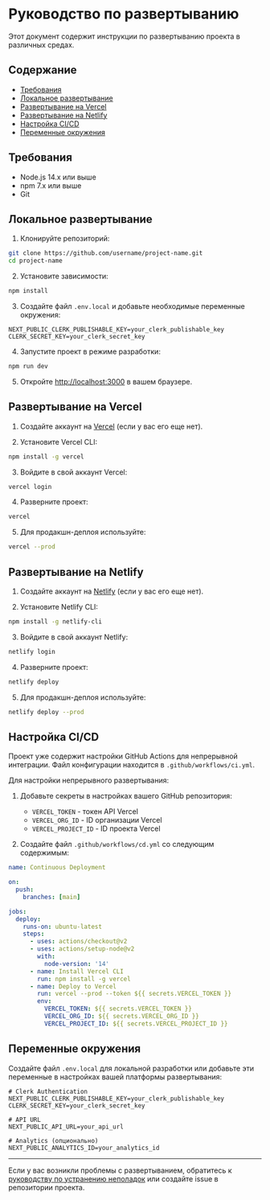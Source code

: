 # Руководство по развертыванию

Этот документ содержит инструкции по развертыванию проекта в различных средах.

## Содержание

- [Требования](#требования)
- [Локальное развертывание](#локальное-развертывание)
- [Развертывание на Vercel](#развертывание-на-vercel)
- [Развертывание на Netlify](#развертывание-на-netlify)
- [Настройка CI/CD](#настройка-cicd)
- [Переменные окружения](#переменные-окружения)

## Требования

- Node.js 14.x или выше
- npm 7.x или выше
- Git

## Локальное развертывание

1. Клонируйте репозиторий:

```bash
git clone https://github.com/username/project-name.git
cd project-name
```

2. Установите зависимости:

```bash
npm install
```

3. Создайте файл `.env.local` и добавьте необходимые переменные окружения:

```
NEXT_PUBLIC_CLERK_PUBLISHABLE_KEY=your_clerk_publishable_key
CLERK_SECRET_KEY=your_clerk_secret_key
```

4. Запустите проект в режиме разработки:

```bash
npm run dev
```

5. Откройте [http://localhost:3000](http://localhost:3000) в вашем браузере.

## Развертывание на Vercel

1. Создайте аккаунт на [Vercel](https://vercel.com) (если у вас его еще нет).

2. Установите Vercel CLI:

```bash
npm install -g vercel
```

3. Войдите в свой аккаунт Vercel:

```bash
vercel login
```

4. Разверните проект:

```bash
vercel
```

5. Для продакшн-деплоя используйте:

```bash
vercel --prod
```

## Развертывание на Netlify

1. Создайте аккаунт на [Netlify](https://netlify.com) (если у вас его еще нет).

2. Установите Netlify CLI:

```bash
npm install -g netlify-cli
```

3. Войдите в свой аккаунт Netlify:

```bash
netlify login
```

4. Разверните проект:

```bash
netlify deploy
```

5. Для продакшн-деплоя используйте:

```bash
netlify deploy --prod
```

## Настройка CI/CD

Проект уже содержит настройки GitHub Actions для непрерывной интеграции. Файл конфигурации находится в `.github/workflows/ci.yml`.

Для настройки непрерывного развертывания:

1. Добавьте секреты в настройках вашего GitHub репозитория:
   - `VERCEL_TOKEN` - токен API Vercel
   - `VERCEL_ORG_ID` - ID организации Vercel
   - `VERCEL_PROJECT_ID` - ID проекта Vercel

2. Создайте файл `.github/workflows/cd.yml` со следующим содержимым:

```yaml
name: Continuous Deployment

on:
  push:
    branches: [main]

jobs:
  deploy:
    runs-on: ubuntu-latest
    steps:
      - uses: actions/checkout@v2
      - uses: actions/setup-node@v2
        with:
          node-version: '14'
      - name: Install Vercel CLI
        run: npm install -g vercel
      - name: Deploy to Vercel
        run: vercel --prod --token ${{ secrets.VERCEL_TOKEN }}
        env:
          VERCEL_TOKEN: ${{ secrets.VERCEL_TOKEN }}
          VERCEL_ORG_ID: ${{ secrets.VERCEL_ORG_ID }}
          VERCEL_PROJECT_ID: ${{ secrets.VERCEL_PROJECT_ID }}
```

## Переменные окружения

Создайте файл `.env.local` для локальной разработки или добавьте эти переменные в настройках вашей платформы развертывания:

```
# Clerk Authentication
NEXT_PUBLIC_CLERK_PUBLISHABLE_KEY=your_clerk_publishable_key
CLERK_SECRET_KEY=your_clerk_secret_key

# API URL
NEXT_PUBLIC_API_URL=your_api_url

# Analytics (опционально)
NEXT_PUBLIC_ANALYTICS_ID=your_analytics_id
```

---

Если у вас возникли проблемы с развертыванием, обратитесь к [руководству по устранению неполадок](../TROUBLESHOOTING.md) или создайте issue в репозитории проекта.